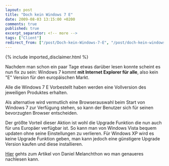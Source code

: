 ```yaml
---
layout: post
title: "Doch kein Windows 7 E"
date: 2009-08-03 13:15:00 +0200
comments: true
published: true
excerpt_separator: <!-- more -->
tags: ["Client"]
redirect_from: ["/post/Doch-kein-Windows-7-E", "/post/doch-kein-windows-7-e"]
---
```

<!-- more -->
{% include imported_disclaimer.html %}
<p>Nachdem man schon ein paar Tage etwas dar&uuml;ber lesen konnte scheint es nun fix zu sein: Windows 7 kommt <strong>mit Internet Explorer f&uuml;r alle</strong>, also kein "E" Version f&uuml;r den europ&auml;ischen Markt.</p>
<p>Alle die&nbsp;Windows 7 E Vorbestellt haben werden eine Vollversion des jeweiligen Produktes erhalten.</p>
<p>Als alternative wird vermutlich eine Browserauswahl beim Start von Windows 7 zur Verf&uuml;gung stehen, so kann der Benutzer sich f&uuml;r seinen bevorzugten Browser entscheiden.</p>
<p>Der gr&ouml;&szlig;te Vorteil dieser Aktion ist wohl die Upgrade Funktion die nun auch f&uuml;r uns Europ&auml;er verf&uuml;gbar ist. So kann man von Windows Vista bequem updaten ohne seine Einstellungen zu verlieren. F&uuml;r Windows XP wird es keine Upgrade Funktion geben, man kann jedoch eine g&uuml;nstigere Upgrade Version kaufen und diese installieren.</p>
<p><a href="http://blogs.technet.com/dmelanchthon/archive/2009/08/01/windows-7-in-europa-mit-internet-explorer.aspx" target="_blank">Hier</a>&nbsp;gehts zum Artikel von Daniel Melanchthon wo man genaueres nachlesen kann.</p>
